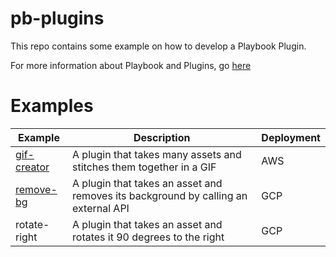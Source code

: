 # pb-plugins

This repo contains some example on how to develop a Playbook Plugin.

For more information about Playbook and Plugins, go [here](https://playbookteam.notion.site/Welcome-to-Playbook-s-Beta-Developer-Program-dc78d1e6321c4dbf949889b1b9d3aa6b)

# Examples 

| Example      | Description | Deployment |
| ----------- | ----------- | ----------|
| [gif-creator](https://github.com/playbook-labs/pb-plugins/tree/main/gif-creator)     | A plugin that takes many assets and stitches them together in a GIF       | AWS |
| [remove-bg](https://github.com/playbook-labs/pb-plugins/tree/main/remove-bg)     | A plugin that takes an asset and removes its background by calling an external API        | GCP|
| rotate-right | A plugin that takes an asset and rotates it 90 degrees to the right | GCP| 

